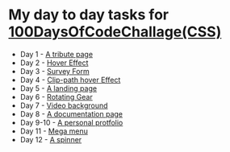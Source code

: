 # My day to day tasks for [100DaysOfCodeChallage(CSS)](https://www.100daysofcode.com/)

- Day 1 - [A tribute page](https://codepen.io/FahadShovon/full/xxZWJom)
- Day 2 - [Hover Effect](https://codepen.io/FahadShovon/full/wvMXzKM)
- Day 3 - [Survey Form](https://codepen.io/FahadShovon/full/XWXYQGx)
- Day 4 - [Clip-path hover Effect](https://codepen.io/FahadShovon/pen/OJMwbPb)
- Day 5 - [A landing page](https://codepen.io/FahadShovon/full/yLeqRzq)
- Day 6 - [Rotating Gear](https://codepen.io/FahadShovon/full/gOPdwZO)
- Day 7 - [Video background](https://codepen.io/FahadShovon/full/MWKqRRo)
- Day 8 - [A documentation page](https://codepen.io/FahadShovon/full/BajqmWm)
- Day 9-10 - [A personal protfolio](https://codepen.io/FahadShovon/full/abdQWKa)
- Day 11 - [Mega menu](https://codepen.io/FahadShovon/full/GRowaXK)
- Day 12 - [A spinner](https://codepen.io/FahadShovon/full/yLeGvGb)
